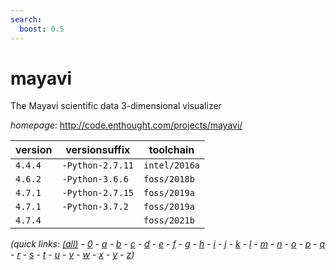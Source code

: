 ```yaml
---
search:
  boost: 0.5
---
```

# mayavi

The Mayavi scientific data 3-dimensional visualizer

*homepage*: <http://code.enthought.com/projects/mayavi/>

version | versionsuffix | toolchain
--------|---------------|----------
``4.4.4`` | ``-Python-2.7.11`` | ``intel/2016a``
``4.6.2`` | ``-Python-3.6.6`` | ``foss/2018b``
``4.7.1`` | ``-Python-2.7.15`` | ``foss/2019a``
``4.7.1`` | ``-Python-3.7.2`` | ``foss/2019a``
``4.7.4`` |  | ``foss/2021b``


*(quick links: [(all)](../index.md) - [0](../0/index.md) - [a](../a/index.md) - [b](../b/index.md) - [c](../c/index.md) - [d](../d/index.md) - [e](../e/index.md) - [f](../f/index.md) - [g](../g/index.md) - [h](../h/index.md) - [i](../i/index.md) - [j](../j/index.md) - [k](../k/index.md) - [l](../l/index.md) - [m](../m/index.md) - [n](../n/index.md) - [o](../o/index.md) - [p](../p/index.md) - [q](../q/index.md) - [r](../r/index.md) - [s](../s/index.md) - [t](../t/index.md) - [u](../u/index.md) - [v](../v/index.md) - [w](../w/index.md) - [x](../x/index.md) - [y](../y/index.md) - [z](../z/index.md))*

